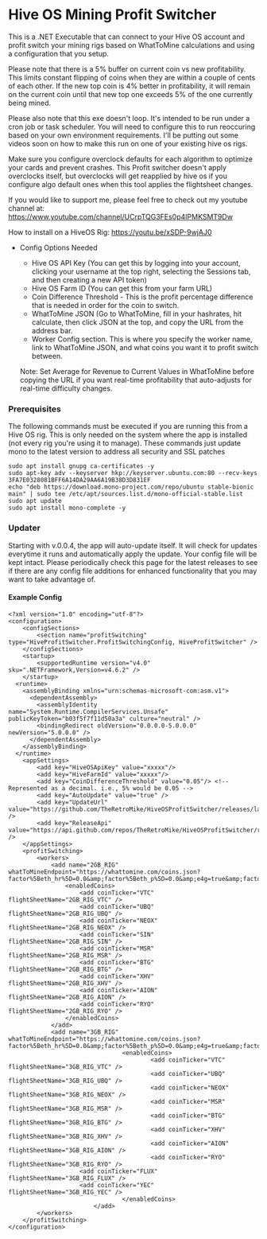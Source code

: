 # Hive OS Mining Profit Switcher
This is a .NET Executable that can connect to your Hive OS account and profit switch your mining rigs based on WhatToMine calculations and using a configuration that you setup. 

Please note that there is a 5% buffer on current coin vs new profitability. This limits constant flipping of coins when they are within a couple of cents of each other. If the new top coin is 4% better in profitability, it will remain on the current coin until that new top one exceeds 5% of the one currently being mined.

Please also note that this exe doesn't loop. It's intended to be run under a cron job or task scheduler. You will need to configure this to run reoccuring based on your own environment requirements. I'll be putting out some videos soon on how to make this run on one of your existing hive os rigs.

Make sure you configure overclock defaults for each algorithm to optimize your cards and prevent crashes. This Profit switcher doesn't apply overclocks itself, but overclocks will get reapplied by hive os if you configure algo default ones when this tool applies the flightsheet changes.

If you would like to support me, please feel free to check out my youtube channel at: https://www.youtube.com/channel/UCrpTQG3FEs0p4IPMKSMT9Dw

How to install on a HiveOS Rig: https://youtu.be/xSDP-9wjAJ0

- Config Options Needed
  - Hive OS API Key (You can get this by logging into your account, clicking your username at the top right, selecting the Sessions tab, and then creating a new API token)
  - Hive OS Farm ID (You can get this from your farm URL)
  - Coin Difference Threshold - This is the profit percentage difference that is needed in order for the coin to switch.
  - WhatToMine JSON (Go to WhatToMine, fill in your hashrates, hit calculate, then click JSON at the top, and copy the URL from the address bar.
  - Worker Config section. This is where you specify the worker name, link to WhatToMine JSON, and what coins you want it to profit switch between.
  
  Note: Set Average for Revenue to Current Values in WhatToMine before copying the URL if you want real-time profitability that auto-adjusts for real-time difficulty changes.
  
### Prerequisites
The following commands must be executed if you are running this from a Hive OS rig. This is only needed on the system where the app is installed (not every rig you're using it to manage). These commands just update mono to the latest version to address all security and SSL patches
```
sudo apt install gnupg ca-certificates -y
sudo apt-key adv --keyserver hkp://keyserver.ubuntu.com:80 --recv-keys 3FA7E0328081BFF6A14DA29AA6A19B38D3D831EF
echo "deb https://download.mono-project.com/repo/ubuntu stable-bionic main" | sudo tee /etc/apt/sources.list.d/mono-official-stable.list
sudo apt update
sudo apt install mono-complete -y
```

### Updater
Starting with v.0.0.4, the app will auto-update itself. It will check for updates everytime it runs and automatically apply the update. Your config file will be kept intact. Please periodically check this page for the latest releases to see if there are any config file additions for enhanced functionality that you may want to take advantage of.

#### Example Config
```
<?xml version="1.0" encoding="utf-8"?>
<configuration>
	<configSections>
		<section name="profitSwitching" type="HiveProfitSwitcher.ProfitSwitchingConfig, HiveProfitSwitcher" />
	</configSections>
    <startup> 
        <supportedRuntime version="v4.0" sku=".NETFramework,Version=v4.6.2" />
    </startup>
  <runtime>
    <assemblyBinding xmlns="urn:schemas-microsoft-com:asm.v1">
      <dependentAssembly>
        <assemblyIdentity name="System.Runtime.CompilerServices.Unsafe" publicKeyToken="b03f5f7f11d50a3a" culture="neutral" />
        <bindingRedirect oldVersion="0.0.0.0-5.0.0.0" newVersion="5.0.0.0" />
      </dependentAssembly>
    </assemblyBinding>
  </runtime>
	<appSettings>
		<add key="HiveOSApiKey" value="xxxxx"/>
		<add key="HiveFarmId" value="xxxxx"/>
		<add key="CoinDifferenceThreshold" value="0.05"/> <!-- Represented as a decimal. i.e., 5% would be 0.05 -->
		<add key="AutoUpdate" value="true" />
		<add key="UpdateUrl" value="https://github.com/TheRetroMike/HiveOSProfitSwitcher/releases/latest/download/HiveProfitSwitcher.zip" />
		<add key="ReleaseApi" value="https://api.github.com/repos/TheRetroMike/HiveOSProfitSwitcher/releases/latest" />
	</appSettings>
	<profitSwitching>
		<workers>
			<add name="2GB_RIG" whatToMineEndpoint="https://whattomine.com/coins.json?factor%5Beth_hr%5D=0.0&amp;factor%5Beth_p%5D=0.0&amp;e4g=true&amp;factor%5Be4g_hr%5D=122.8&amp;factor%5Be4g_p%5D=370.0&amp;zh=true&amp;factor%5Bzh_hr%5D=96.0&amp;factor%5Bzh_p%5D=358.0&amp;cnh=true&amp;factor%5Bcnh_hr%5D=2500.0&amp;factor%5Bcnh_p%5D=285.0&amp;cng=true&amp;factor%5Bcng_hr%5D=2774.0&amp;factor%5Bcng_p%5D=365.0&amp;cnf=true&amp;factor%5Bcnf_hr%5D=7700.0&amp;factor%5Bcnf_p%5D=340.0&amp;factor%5Bcx_hr%5D=0.0&amp;factor%5Bcx_p%5D=0.0&amp;eqa=true&amp;factor%5Beqa_hr%5D=400.0&amp;factor%5Beqa_p%5D=315.0&amp;factor%5Bcc_hr%5D=999.0&amp;factor%5Bcc_p%5D=0.0&amp;factor%5Bcr29_hr%5D=999.0&amp;factor%5Bcr29_p%5D=0.0&amp;factor%5Bct31_hr%5D=1.4&amp;factor%5Bct31_p%5D=440.0&amp;factor%5Bct32_hr%5D=0.4&amp;factor%5Bct32_p%5D=440.0&amp;factor%5Beqb_hr%5D=58.0&amp;factor%5Beqb_p%5D=480.0&amp;factor%5Brmx_hr%5D=1560.0&amp;factor%5Brmx_p%5D=320.0&amp;factor%5Bns_hr%5D=2800.0&amp;factor%5Bns_p%5D=560.0&amp;factor%5Bal_hr%5D=222.0&amp;factor%5Bal_p%5D=440.0&amp;factor%5Bops_hr%5D=0.0&amp;factor%5Bops_p%5D=0.0&amp;factor%5Beqz_hr%5D=999.0&amp;factor%5Beqz_p%5D=440.0&amp;factor%5Bzlh_hr%5D=50.0&amp;factor%5Bzlh_p%5D=400.0&amp;kpw=true&amp;factor%5Bkpw_hr%5D=48.6&amp;factor%5Bkpw_p%5D=321.0&amp;factor%5Bppw_hr%5D=31.2&amp;factor%5Bppw_p%5D=520.0&amp;x25x=true&amp;factor%5Bx25x_hr%5D=2.68&amp;factor%5Bx25x_p%5D=191.0&amp;factor%5Bfpw_hr%5D=0.0&amp;factor%5Bfpw_p%5D=0.0&amp;vh=true&amp;factor%5Bvh_hr%5D=2.6&amp;factor%5Bvh_p%5D=391.0&amp;factor%5Bcost%5D=0.1&amp;factor%5Bcost_currency%5D=USD&amp;sort=Profitability24&amp;volume=0&amp;revenue=24h&amp;factor%5Bexchanges%5D%5B%5D=&amp;factor%5Bexchanges%5D%5B%5D=binance&amp;factor%5Bexchanges%5D%5B%5D=bitfinex&amp;factor%5Bexchanges%5D%5B%5D=bitforex&amp;factor%5Bexchanges%5D%5B%5D=bittrex&amp;factor%5Bexchanges%5D%5B%5D=coinex&amp;factor%5Bexchanges%5D%5B%5D=dove&amp;factor%5Bexchanges%5D%5B%5D=exmo&amp;factor%5Bexchanges%5D%5B%5D=gate&amp;factor%5Bexchanges%5D%5B%5D=graviex&amp;factor%5Bexchanges%5D%5B%5D=hitbtc&amp;factor%5Bexchanges%5D%5B%5D=hotbit&amp;factor%5Bexchanges%5D%5B%5D=ogre&amp;factor%5Bexchanges%5D%5B%5D=poloniex&amp;factor%5Bexchanges%5D%5B%5D=stex&amp;dataset=Main">
				<enabledCoins>
					<add coinTicker="VTC" flightSheetName="2GB_RIG_VTC" />
					<add coinTicker="UBQ" flightSheetName="2GB_RIG_UBQ" />
					<add coinTicker="NEOX" flightSheetName="2GB_RIG_NEOX" />
					<add coinTicker="SIN" flightSheetName="2GB_RIG_SIN" />
					<add coinTicker="MSR" flightSheetName="2GB_RIG_MSR" />
					<add coinTicker="BTG" flightSheetName="2GB_RIG_BTG" />
					<add coinTicker="XHV" flightSheetName="2GB_RIG_XHV" />
					<add coinTicker="AION" flightSheetName="2GB_RIG_AION" />
					<add coinTicker="RYO" flightSheetName="2GB_RIG_RYO" />
				</enabledCoins>
			</add>
			<add name="3GB_RIG" whatToMineEndpoint="https://whattomine.com/coins.json?factor%5Beth_hr%5D=0.0&amp;factor%5Beth_p%5D=0.0&amp;e4g=true&amp;factor%5Be4g_hr%5D=168.0&amp;factor%5Be4g_p%5D=720.0&amp;zh=true&amp;factor%5Bzh_hr%5D=175.0&amp;factor%5Bzh_p%5D=680.0&amp;cnh=true&amp;factor%5Bcnh_hr%5D=4675.0&amp;factor%5Bcnh_p%5D=615.0&amp;cng=true&amp;factor%5Bcng_hr%5D=3250.0&amp;factor%5Bcng_p%5D=600.0&amp;cnf=true&amp;factor%5Bcnf_hr%5D=3530.0&amp;factor%5Bcnf_p%5D=650.0&amp;factor%5Bcx_hr%5D=0.0&amp;factor%5Bcx_p%5D=0.0&amp;eqa=true&amp;factor%5Beqa_hr%5D=250.0&amp;factor%5Beqa_p%5D=550.0&amp;cc=true&amp;factor%5Bcc_hr%5D=0.0&amp;factor%5Bcc_p%5D=0.0&amp;cr29=true&amp;factor%5Bcr29_hr%5D=0.0&amp;factor%5Bcr29_p%5D=0.0&amp;ct31=true&amp;factor%5Bct31_hr%5D=0.0&amp;factor%5Bct31_p%5D=0.0&amp;ct32=true&amp;factor%5Bct32_hr%5D=0.0&amp;factor%5Bct32_p%5D=0.0&amp;eqb=true&amp;factor%5Beqb_hr%5D=0.0&amp;factor%5Beqb_p%5D=0.0&amp;rmx=true&amp;factor%5Brmx_hr%5D=0.0&amp;factor%5Brmx_p%5D=0.0&amp;ns=true&amp;factor%5Bns_hr%5D=0.0&amp;factor%5Bns_p%5D=0.0&amp;al=true&amp;factor%5Bal_hr%5D=387.0&amp;factor%5Bal_p%5D=720.0&amp;factor%5Bops_hr%5D=0.0&amp;factor%5Bops_p%5D=0.0&amp;eqz=true&amp;factor%5Beqz_hr%5D=72.0&amp;factor%5Beqz_p%5D=665.0&amp;zlh=true&amp;factor%5Bzlh_hr%5D=100.0&amp;factor%5Bzlh_p%5D=665.0&amp;kpw=true&amp;factor%5Bkpw_hr%5D=44.0&amp;factor%5Bkpw_p%5D=720.0&amp;factor%5Bppw_hr%5D=0.0&amp;factor%5Bppw_p%5D=0.0&amp;factor%5Bx25x_hr%5D=0.0&amp;factor%5Bx25x_p%5D=0.0&amp;factor%5Bfpw_hr%5D=0.0&amp;factor%5Bfpw_p%5D=0.0&amp;vh=true&amp;factor%5Bvh_hr%5D=2.68&amp;factor%5Bvh_p%5D=720.0&amp;factor%5Bcost%5D=0.1&amp;factor%5Bcost_currency%5D=USD&amp;sort=Profitability24&amp;volume=0&amp;revenue=24h&amp;factor%5Bexchanges%5D%5B%5D=&amp;factor%5Bexchanges%5D%5B%5D=binance&amp;factor%5Bexchanges%5D%5B%5D=bitfinex&amp;factor%5Bexchanges%5D%5B%5D=bitforex&amp;factor%5Bexchanges%5D%5B%5D=bittrex&amp;factor%5Bexchanges%5D%5B%5D=coinex&amp;factor%5Bexchanges%5D%5B%5D=dove&amp;factor%5Bexchanges%5D%5B%5D=exmo&amp;factor%5Bexchanges%5D%5B%5D=gate&amp;factor%5Bexchanges%5D%5B%5D=graviex&amp;factor%5Bexchanges%5D%5B%5D=hitbtc&amp;factor%5Bexchanges%5D%5B%5D=hotbit&amp;factor%5Bexchanges%5D%5B%5D=ogre&amp;factor%5Bexchanges%5D%5B%5D=poloniex&amp;factor%5Bexchanges%5D%5B%5D=stex&amp;dataset=Main">
                                <enabledCoins>
                                        <add coinTicker="VTC" flightSheetName="3GB_RIG_VTC" />
                                        <add coinTicker="UBQ" flightSheetName="3GB_RIG_UBQ" />
                                        <add coinTicker="NEOX" flightSheetName="3GB_RIG_NEOX" />
                                        <add coinTicker="MSR" flightSheetName="3GB_RIG_MSR" />
                                        <add coinTicker="BTG" flightSheetName="3GB_RIG_BTG" />
                                        <add coinTicker="XHV" flightSheetName="3GB_RIG_XHV" />
                                        <add coinTicker="AION" flightSheetName="3GB_RIG_AION" />
                                        <add coinTicker="RYO" flightSheetName="3GB_RIG_RYO" />
					<add coinTicker="FLUX" flightSheetName="3GB_RIG_FLUX" />
					<add coinTicker="YEC" flightSheetName="3GB_RIG_YEC" />
                                </enabledCoins>
                        </add>
		</workers>
	</profitSwitching>
</configuration>
```
